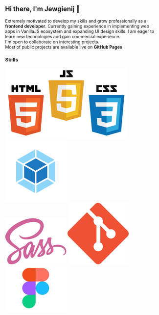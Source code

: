 ## Hi there, I'm Jewgienij 👋
Extremely motivated to develop my skills and grow professionally as a **frontend developer**. Currently gaining experience in implementing  web apps in VanillaJS ecosystem and expanding UI design skills. I am eager to learn new technologies and gain commercial experience.
<br>I'm open to collaborate on interesting projects.
<br>Most of public projects are available live on **GitHub Pages**

### Skills

<span><img src="https://github.com/JewgienijD/JewgienijD/blob/main/img/html%2Bjs.png" width="400">  <img src="https://github.com/JewgienijD/JewgienijD/blob/main/img/webpack.png" width="200"> </span>  
<span><img src="https://github.com/JewgienijD/JewgienijD/blob/main/img/sass.png" width="200"> <img src="https://github.com/JewgienijD/JewgienijD/blob/main/img/git.png" width="200"> <img src="https://github.com/JewgienijD/JewgienijD/blob/main/img/figma_1.jpg" width="200"> </span>







